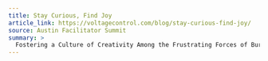 ```yaml
---
title: Stay Curious, Find Joy
article_link: https://voltagecontrol.com/blog/stay-curious-find-joy/
source: Austin Facilitator Summit
summary: >
  Fostering a Culture of Creativity Among the Frustrating Forces of Bureaucracy
---
```

